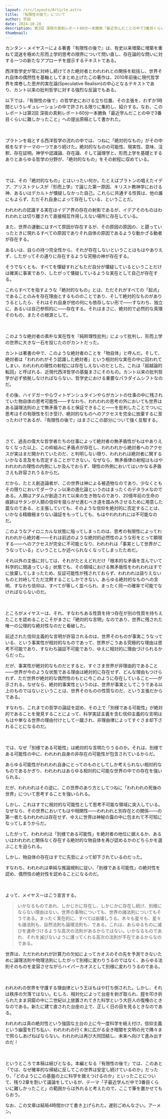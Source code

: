 ```yaml
---
layout: /src/layouts/Article.astro
title: 『有限性の後で』について
author: 宇田
date: 2024-10-28
description: 第2回 深夜の真剣レポート60分一本勝負「最近学んだことの中で3番目くらいに難しかったこと」のために書き始めたレポートでした。
thumbnail:
---
```

カンタン・メイヤスーによる著書『有限性の後で』は、有史以来増築に増築を重ねて混迷を極めた形而上学的思考の限界について問い直し、存在論的な問いに対する一つの新たなアプローチを提示するテキストである。

西洋哲学史が常に対峙し続けてきた絶対者とわれわれとの関係を総括し、世界それ自体の偶然性を基軸としてまとめ上げたこの著作は、2010年前後に現代哲学界を席巻した思弁的実在論(Speculative Realism)の中心となるテキストであり、カント以来の批判哲学に対する強烈な反論でもある。

以下では、『有限性の後で』の哲学史における立ち位置、その主張を、わずか1時間というレギュレーションの中で許される限りに集約し、紹介する。なお、このレポートは第2回 深夜の真剣レポート60分一本勝負「最近学んだことの中で3番目くらいに難しかったこと」への提出原稿として書かれた。

　

プラトンを祖とする西洋哲学の流れの中では、つねに「絶対的なもの」がその中核をなすテーマの一つであり続けた。絶対的なものの可能性、現実性、意味、注釈、存在証明。神学や認識論、存在論、そして論理学と、形而上学を基礎とするありとあらゆる哲学の分野が、「絶対的なもの」をその射程に収めている。

　

では、その「絶対的なもの」とはいったい何か。たとえばプラトンの唱えたイデア、アリストテレスが『形而上学』で論じた第一原因、キリスト教神学における神、あるいはデカルトが懐疑しなかった自己。これらに共通する性質は、他の誰にもよらず、ただそれ自身によって存在している、ということだ。

われわれの認識する実在はイデア界の存在の射影であるが、イデアそのものはわれわれとは切り離されて直接相互作用しえない場所に存在している。

また、世界の運動にはすべて原因が存在するが、その原因の原因の、と遡っていったときに現れるすべての原因でありそれ自体の原因であるような動かざる動者が存在する。

あるいは、自らの持つ完全性から、それが存在しないということはもはやありえず、したがってその通りに存在するような究極の神が存在する。

そうでなくとも、すべてを懐疑すれどもただ自分が懐疑しているということだけは確実に事実であり、したがって懐疑しているような実在として自己が存在する。

これらすべてを指すような「絶対的なもの」とは、ただそれがすべての「起点」であることのみを存在理由とするもののことであり、そして絶対的なものがありうるとしたら、それはそれ自身が他の何にも依存しない形で——すなわち、独立に、あるいは自己参照的に——存在する。それはまさに、絶対的で必然的な真理そのもの、またその根源として。

　

このような絶対者の素朴な実在性を『純粋理性批判』によって批判し、形而上学の世界に大きな一石を投じたのがカントだった。

カントは著書の中で、このような絶対者のことを「物自体」と呼んだ。そして、絶対者は「われわれがそう認識した絶対者」という相対的な実在の中に囚われてしまい、われわれの理性の射程には存在しえないのだとした。これは「超越論的転回」と呼ばれる、近現代西洋哲学の基盤まさにそのもの。カント以来の批判哲学が必ず依拠しなければならない、哲学史における重要なパラダイムシフトなのだ。

その後、ハイデガーやらヴィトゲンシュタインやらがカントの仕事の中に残されていた物自体の思考可能性——すなわち、われわれの思考の外においても世界はある論理法則の上で無矛盾であると保証できること——を批判したことでついに思考はその有限性を引き受け、絶対的なものへのアクセスを完全に放棄するに至ったわけであるが、『有限性の後で』はまさにこの部分について強く反駁する。

　

さて、過去の偉大な哲学者たちの仕事によって絶対者の無矛盾性がもはやありえなくなった以上、この枠組みに矛盾点が存在し、われわれから絶対者へのアクセスが実はまだ開かれていたのだ、と判明しない限り、われわれは絶対者に関するいかなる言及をも否定することができない。なぜなら、無矛盾律の射程はもはやわれわれの理性の内側にしか及んでおらず、理性の外側においてはいかなる矛盾さえも許容されうるからだ。

だから、たとえ創造論者が、この世界は神による被造物なのであり、少なくともその限りにおいてダーウィン以来の進化論というのはまったくのデタラメなのである。人類はアダムが創造されて以来の生き物なのであり、20億年前の生命の痕跡はサタンが人類の信仰を揺らがせ進むべき道を踏み外させるために用意した罠なのである、と主張していても、そのような信仰を絶対的に否定することは、いかなる精緻極まりない論証をもってしても、もはやわれわれには不可能なのだ。

このようなアイロニカルな状態に陥ってしまったのは、思考の有限性によってわれわれから絶対者——それは前述のような絶対的必然性のような形をとって顕現する——へのアクセスが完全に不可能となり、われわれは「事実として世界がこうなっている」ということしか述べられなくなってしまったためだ。

それ以外の主張に対しては、それがたとえどれだけ「根本的な矛盾を含んでいて科学的に間違っている」状態でも、その領域における無矛盾性をわれわれはすでに放棄してしまったため、反証可能性が残されておらず、われわれは語りえないものと対峙してただ沈黙することしかできない。あらゆる絶対的なものへの言明、すなわち信仰は、すべてが等しく並べられ、まったく同一の確率で可能でなければならないのだ。

　

ところがメイヤスーは、それ、すなわちある性質を持つ存在が別の性質を持ちえたことを認めることこそがまさに「絶対的な言明」なのであり、世界に残された唯一の公理的な絶対性なのだと看破した。

前述された信仰主義的な言明が許容されるのは、世界そのものが事実こうなっている、という事実性が相対的なものであって、世界がこうある究極的な理由は思考不可能であり、すなわち論証不可能であり、ゆえに相対的に理由づけられるからだった。

だが、事実性が絶対的なものだとすると、すぐさま世界が非理由的であること——世界が今のような状態である理由は絶対的に存在せず、どんな理由もつけられず、ただ世界が絶対的な偶然性のもとに今このように存在していること——が示される。なぜなら、絶対的事実性というのは、世界が事実としてこうである以上のものではないということは、世界そのものの性質なのだ、という主張だからである。

すなわち、これまでの哲学の論証を認め、その上で「別様である可能性」が絶対的であることを発見することによって、科学実証主義を含む信仰主義的な言明はもはや単なる世界の理由付けとして一蹴され、非理由律によってすぐさま却下されることになるのだ。

　

では、なぜ「別様である可能性」は絶対的な言明たりうるのか。それは、別様である可能性の中に、われわれ自身の非存在の可能性が包含されているからだ。

あらゆる可能性がわれわれ自身にとってのものとしてしか考えられない相対的なものであるかぎり、われわれはあらゆる相対的に可能な世界の中での存在を強いられる。

だが、われわれはその逆に、この世界のあり方としてつねに「われわれの死後の世界」について思考することを強いられる。

しかし、これはすでに相対的な可能性として思考不可能な領域に突入している。なぜなら、その世界においてもはや相関性——われわれと別存在との関係——の第一者たるわれわれは存在せず、ゆえに世界は神秘の靄の中に包まれて不可知になってしまうからだ。

したがって、われわれは「別様である可能性」を絶対者の地位に据えるか、あるいはわれわれと関係なく存在する絶対的な物自体を再び認めるかのどちらかを選ぶことを迫られる。

しかし、物自体の存在はすでに先哲によって却下されているのだった。

すなわち、われわれは単純な推論規則に従い、「別様である可能性」の絶対性を認め、偶然性の絶対性を認めることになるのだ。

　

よって、メイヤスーはこう宣言する。

> いかなるものであれ、しかじかに存在し、しかじかに存在し続け、別様にならない理由はない。世界の事物についても、世界の諸法則についてもそうである。まったく実在的に、すべては崩壊しうる。木々も星々も、星々も諸法則も、自然法則も論理法則も、である。これは、あらゆるものに滅びを運命づけるような高次の法則があるからではない。いかなるものであれ、それを滅びないように護ってくれる高次の法則が不在であるからなのである。

世界は、ただわれわれが計算力の欠如によってカオスのその先を予測できないために論理法則や物理法則にしたがって別様に変わりうるのではなく、あらゆる法則そのものを変容させながらハイパーカオスとして別様に変わりうるのである。

　

われわれの世界を守護する理由律という王はもはや打ち倒された。しかし、それは秩序の欠落ではない。むしろ、相対化によって台座を剥ぎ取られ、脛を叩き折られたまま洞窟の中に二世紀以上放置されてきた科学という大巨人の復権のときなのである。新たに建て直された台座の上で、正しく日の目を見るときなのである。

われわれは真の絶対性という強固な土台の上に今一度科学を結え付け、信仰主義という幽霊を打ち払い、われわれの行く末に広がる全き暗闇を文明の光で隅々まで照らしあげねばならない。われわれは再び大同団結し、未来へ向けて進み出すのだ！

　

というところで本稿は結びとなる。本編となる『有限性の後で』では、このあと「では、なぜ確率的な帰結に反してこの世界は安定し続けているのか」だったり、「どのようにこの基盤の上に科学を据えつけるのか」といったことについて、残り2章を割いて議論をしているが、テーマ「子最近学んだ中で3番目くらいに難しかったこと」の範囲からは外れると考えたので、ここで筆を置かせてもらおう。

なお、この文章は結局4時間かけて書き上げられた。遅刻ごめんなさい。アーメン。